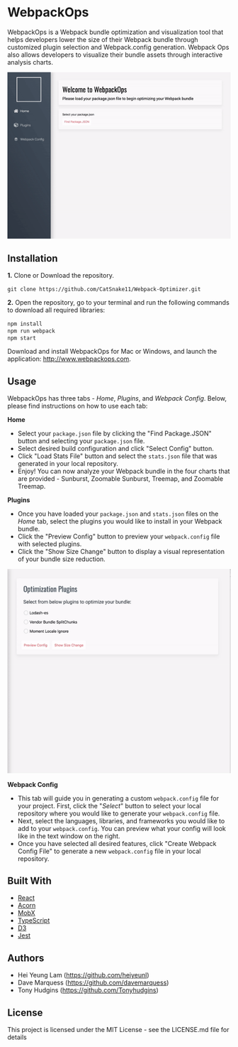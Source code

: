 # WebpackOps


WebpackOps is a Webpack bundle optimization and visualization tool that helps developers lower the size of their Webpack bundle through customized plugin selection and Webpack.config generation. Webpack Ops also allows developers to visualize their bundle assets through interactive analysis charts. 

![](ezgif.com-video-to-gif.gif)

## Installation

**1.** Clone or Download the repository.
```
git clone https://github.com/CatSnake11/Webpack-Optimizer.git
```

**2.** Open the repository, go to your terminal and run the following commands to download all required libraries:
```
npm install
npm run webpack
npm start
```

Download and install WebpackOps for Mac or Windows, and launch the application: http://www.webpackops.com.

## Usage
WebpackOps has three tabs - *Home*, *Plugins*, and *Webpack Config*. Below, please find instructions on how to use each tab:

**Home**
- Select your `package.json` file by clicking the "Find Package.JSON" button and selecting your `package.json` file.
- Select desired build configuration and click "Select Config" button.
- Click "Load Stats File" button and select the `stats.json` file that was generated in your local repository.
- Enjoy! You can now analyze your Webpack bundle in the four charts that are provided - Sunburst, Zoomable Sunburst, Treemap, and Zoomable Treemap.

**Plugins**
- Once you have loaded your `package.json` and `stats.json` files on the *Home* tab, select the plugins you would like to install in your Webpack bundle.
- Click the "Preview Config" button to preview your `webpack.config` file with selected plugins.
- Click the "Show Size Change" button to display a visual representation of your bundle size reduction.

![](tabtwo.gif)

**Webpack Config**
- This tab will guide you in generating a custom `webpack.config` file for your project.  First, click the "*Select*" button to select your local repository where you would like to generate your `webpack.config` file.
- Next, select the languages, libraries, and frameworks you would like to add to your `webpack.config`. You can preview what your config will look like in the text window on the right. 
- Once you have selected all desired features, click "Create Webpack Config File" to generate a new `webpack.config` file in your local repository.


## Built With
- [React](https://github.com/facebook/react)
- [Acorn](https://github.com/acornjs/acorn)
- [MobX](https://github.com/mobxjs/mobx)
- [TypeScript](https://github.com/Microsoft/TypeScript)
- [D3](https://github.com/d3/d3)
- [Jest](https://github.com/facebook/jest)

## Authors
- Hei Yeung Lam (https://github.com/heiyeunl)
- Dave Marquess (https://github.com/davemarquess)
- Tony Hudgins (https://github.com/Tonyhudgins)

## License
This project is licensed under the MIT License - see the LICENSE.md file for details
